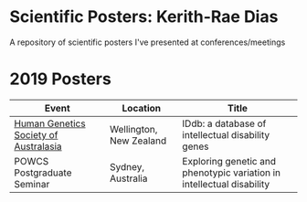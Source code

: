 # Scientific Posters: Kerith-Rae Dias
A repository of scientific posters I've presented at conferences/meetings


# 2019 Posters

| Event | Location | Title
--- | --- | ---
[Human Genetics Society of Australasia](https://www.hgsa.org.au/about/43rd-annual-scientific-meeting) | Wellington, New Zealand | IDdb: a database of intellectual disability genes
POWCS Postgraduate Seminar | Sydney, Australia | Exploring genetic and phenotypic variation in intellectual disability


